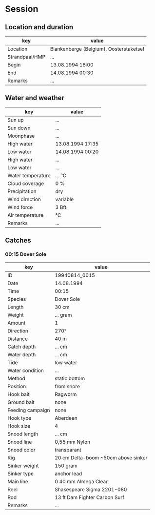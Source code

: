 # Session

## Location and duration

key | value |
----|-------|
Location | Blankenberge (Belgium), Oosterstaketsel |
Strandpaal/HMP | ... |
Begin | 13.08.1994 18:00 |
End | 14.08.1994 00:30 |
Remarks | ... |

## Water and weather

key | value |
----|-------|
Sun up | ... |
Sun down | ... |
Moonphase | ... |
High water | 13.08.1994 17:35 |
Low water | 14.08.1994 00:20 |
High water | ... |
Low water | ... |
Water temperature | ... °C |
Cloud coverage | 0 % |
Precipitation | dry |
Wind direction | variable |
Wind force | 3 Bft. |
Air temperature | °C |
Remarks | ... |

## Catches

### 00:15 Dover Sole

key | value |
----|-------|
ID | 19940814_0015 |
Date | 14.08.1994 |
Time | 00:15 |
Species | Dover Sole |
Length | 30 cm |
Weight | ... gram |
Amount | 1 |
Direction | 270° |
Distance | 40 m |
Catch depth | ... cm |
Water depth | ... cm |
Tide | low water |
Water condition | ... |
Method | static bottom |
Position | from shore |
Hook bait | Ragworm |
Ground bait | none |
Feeding campaign | none |
Hook type | Aberdeen |
Hook size | 4 |
Snood length | ... cm |
Snood line | 0,55 mm Nylon |
Snood color | transparant |
Rig | 20 cm Delta-boom ~50cm above sinker |
Sinker weight | 150 gram |
Sinker type | anchor lead |
Main line | 0.40 mm Almega Clear |
Reel | Shakespeare Sigma 2201-080 |
Rod | 13 ft Dam Fighter Carbon Surf |
Remarks | ... |
